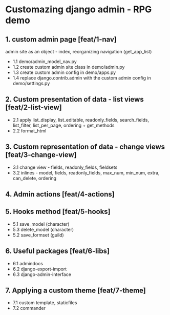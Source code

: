 # Customazing django admin - RPG demo
## 1. custom admin page [feat/1-nav]
admin site as an object - index, reorganizing navigation (get_app_list)
* 1.1 demo/admin_model_nav.py
* 1.2 create custom admin site class in demo/admin.py
* 1.3 create custom admin config in demo/apps.py
* 1.4 replace django.contrib.admin with the custom admin config in demo/settings.py

## 2. Custom presentation of data - list views [feat/2-list-view]
* 2.1 apply list_display, list_editable, readonly_fields, search_fields, list_filter, list_per_page, ordering + get_methods
* 2.2 format_html

## 3. Custom representation of data - change views [feat/3-change-view]
* 3.1 change view - fields, readonly_fields, fieldsets
* 3.2 inlines - model, fields, readonly_fields, max_num, min_num, extra, can_delete, ordering

## 4. Admin actions [feat/4-actions]

## 5. Hooks method [feat/5-hooks]
* 5.1 save_model (character)
* 5.3 delete_model (character)
* 5.2 save_formset (guild)

## 6. Useful packages [feat/6-libs]
* 6.1 admindocs
* 6.2 django-export-import
* 6.3 django-admin-interface

## 7. Applying a custom theme [feat/7-theme]
* 7.1 custom template, staticfiles
* 7.2 commander
